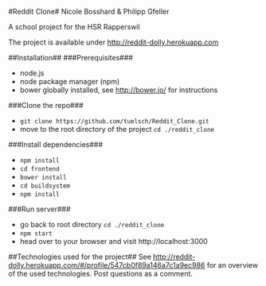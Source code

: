 #Reddit Clone#
Nicole Bosshard & Philipp Gfeller

A school project for the HSR Rapperswil

The project is available under http://reddit-dolly.herokuapp.com

##Installation##
###Prerequisites###
- node.js
- node package manager (npm)
- bower globally installed, see http://bower.io/ for instructions

###Clone the repo###
- `git clone https://github.com/tuelsch/Reddit_Clone.git`
- move to the root directory of the project `cd ./reddit_clone`

###Install dependencies###
- `npm install`
- `cd frontend`
- `bower install`
- `cd buildsystem`
- `npm install`

###Run server###
- go back to root directory `cd ./reddit_clone`
- `npm start`
- head over to your browser and visit http://localhost:3000

##Technologies used for the project##
See http://reddit-dolly.herokuapp.com/#/profile/547cb0f89a146a7c1a9ec986 for an overview of the used technologies. Post questions as a comment.
